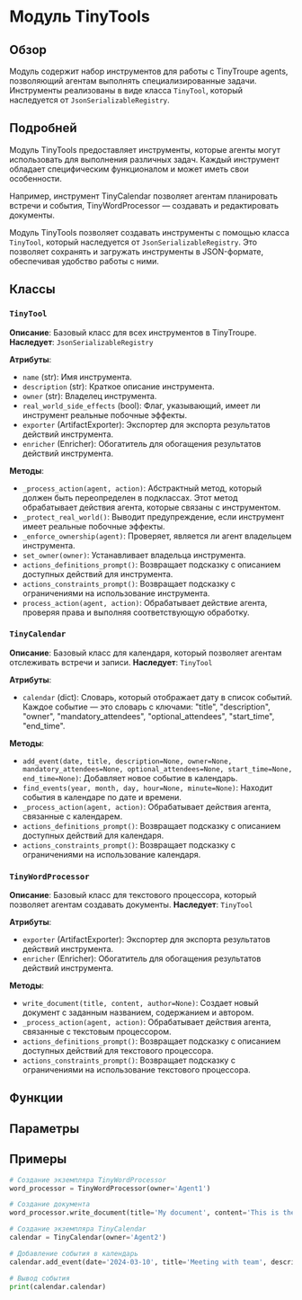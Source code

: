 # Модуль TinyTools

## Обзор

Модуль содержит набор инструментов для работы с TinyTroupe agents, позволяющий агентам выполнять специализированные задачи. Инструменты реализованы в виде класса `TinyTool`, который наследуется от `JsonSerializableRegistry`. 

## Подробней

Модуль TinyTools предоставляет инструменты, которые агенты могут использовать для выполнения различных задач. Каждый инструмент обладает специфическим функционалом и может иметь свои особенности.

Например, инструмент TinyCalendar позволяет агентам планировать встречи и события, TinyWordProcessor — создавать и редактировать документы.

Модуль TinyTools позволяет создавать инструменты с помощью класса `TinyTool`, который наследуется от `JsonSerializableRegistry`. Это позволяет сохранять и загружать инструменты в JSON-формате, обеспечивая удобство работы с ними.

## Классы

### `TinyTool`

**Описание**: Базовый класс для всех инструментов в TinyTroupe. 
**Наследует**: `JsonSerializableRegistry` 

**Атрибуты**:

- `name` (str): Имя инструмента.
- `description` (str): Краткое описание инструмента.
- `owner` (str): Владелец инструмента. 
- `real_world_side_effects` (bool): Флаг, указывающий, имеет ли инструмент реальные побочные эффекты.
- `exporter` (ArtifactExporter): Экспортер для экспорта результатов действий инструмента.
- `enricher` (Enricher): Обогатитель для обогащения результатов действий инструмента.

**Методы**:

- `_process_action(agent, action)`: Абстрактный метод, который должен быть переопределен в подклассах. Этот метод обрабатывает действия агента, которые связаны с инструментом.
- `_protect_real_world()`: Выводит предупреждение, если инструмент имеет реальные побочные эффекты.
- `_enforce_ownership(agent)`: Проверяет, является ли агент владельцем инструмента.
- `set_owner(owner)`: Устанавливает владельца инструмента.
- `actions_definitions_prompt()`: Возвращает подсказку с описанием доступных действий для инструмента.
- `actions_constraints_prompt()`: Возвращает подсказку с ограничениями на использование инструмента.
- `process_action(agent, action)`: Обрабатывает действие агента, проверяя права и выполняя соответствующую обработку.

### `TinyCalendar`

**Описание**: Базовый класс для календаря, который позволяет агентам отслеживать встречи и записи. 
**Наследует**: `TinyTool` 

**Атрибуты**:

- `calendar` (dict): Словарь, который отображает дату в список событий. Каждое событие — это словарь с ключами: "title", "description", "owner", "mandatory_attendees", "optional_attendees", "start_time", "end_time".

**Методы**:

- `add_event(date, title, description=None, owner=None, mandatory_attendees=None, optional_attendees=None, start_time=None, end_time=None)`: Добавляет новое событие в календарь.
- `find_events(year, month, day, hour=None, minute=None)`: Находит события в календаре по дате и времени.
- `_process_action(agent, action)`: Обрабатывает действия агента, связанные с календарем.
- `actions_definitions_prompt()`: Возвращает подсказку с описанием доступных действий для календаря.
- `actions_constraints_prompt()`: Возвращает подсказку с ограничениями на использование календаря.

### `TinyWordProcessor`

**Описание**: Базовый класс для текстового процессора, который позволяет агентам создавать документы. 
**Наследует**: `TinyTool`

**Атрибуты**:

- `exporter` (ArtifactExporter): Экспортер для экспорта результатов действий инструмента.
- `enricher` (Enricher): Обогатитель для обогащения результатов действий инструмента.

**Методы**:

- `write_document(title, content, author=None)`: Создает новый документ с заданным названием, содержанием и автором. 
- `_process_action(agent, action)`: Обрабатывает действия агента, связанные с текстовым процессором.
- `actions_definitions_prompt()`: Возвращает подсказку с описанием доступных действий для текстового процессора.
- `actions_constraints_prompt()`: Возвращает подсказку с ограничениями на использование текстового процессора.

## Функции

## Параметры

## Примеры
```python
# Создание экземпляра TinyWordProcessor
word_processor = TinyWordProcessor(owner='Agent1')

# Создание документа
word_processor.write_document(title='My document', content='This is the content of the document.', author='Agent1')

# Создание экземпляра TinyCalendar
calendar = TinyCalendar(owner='Agent2')

# Добавление события в календарь
calendar.add_event(date='2024-03-10', title='Meeting with team', description='Discuss project progress', owner='Agent2')

# Вывод события
print(calendar.calendar)
```
```markdown